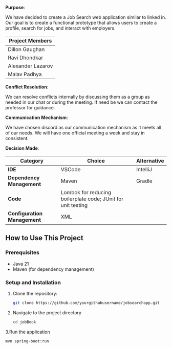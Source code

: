 **Purpose**:

We have decided to create a Job Search web application similar to linked in. Our goal is to
create a functional prototype that allows users to create a profile, search for jobs, and interact
with employers.

| Project Members  |
|------------------|
| Dillon Gaughan   |
| Ravi Dhondkar    |
| Alexander Lazarov|
| Malav Padhya     |

**Conflict Resolution**:

We can resolve conflicts internally by discussing them as a group as needed in our chat or during the meeting. If need be we can contact the professor for guidance.

**Communication Mechanism**:

We have chosen discord as our communication mechanism as it meets all of our needs. We will have one official meeting a week and stay in consistent.

**Decision Made**:

| Category              | Choice       | Alternative  |
|-----------------------|--------------|--------------|
| **IDE**               | VSCode       | IntelliJ     |
| **Dependency Management** | Maven    | Gradle       |
| **Code**              | Lombok for reducing boilerplate code; JUnit for unit testing |
| **Configuration Management** | XML |

## How to Use This Project

### Prerequisites

- Java 21
- Maven (for dependency management)

### Setup and Installation

1. Clone the repository:
   ```bash
   git clone https://github.com/yourgithubusername/jobsearchapp.git
2. Navigate to the project directory
   ```bash
   cd jobBook
3.Run the application
   ```bash
   mvn spring-boot:run
